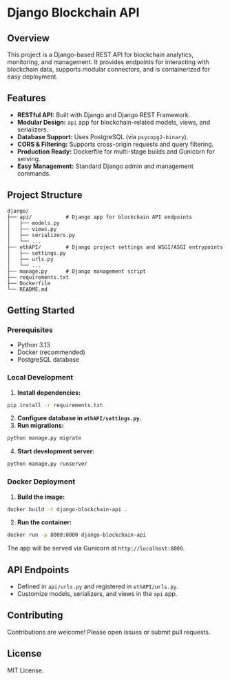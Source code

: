 # Django Blockchain API

## Overview

This project is a Django-based REST API for blockchain analytics, monitoring, and management. It provides endpoints for interacting with blockchain data, supports modular connectors, and is containerized for easy deployment.

## Features

- **RESTful API:** Built with Django and Django REST Framework.
- **Modular Design:** `api` app for blockchain-related models, views, and serializers.
- **Database Support:** Uses PostgreSQL (via `psycopg2-binary`).
- **CORS & Filtering:** Supports cross-origin requests and query filtering.
- **Production Ready:** Dockerfile for multi-stage builds and Gunicorn for serving.
- **Easy Management:** Standard Django admin and management commands.

## Project Structure

```
django/
├── api/           # Django app for blockchain API endpoints
│   ├── models.py
│   ├── views.py
│   ├── serializers.py
│   └── ...
├── ethAPI/        # Django project settings and WSGI/ASGI entrypoints
│   ├── settings.py
│   ├── urls.py
│   └── ...
├── manage.py      # Django management script
├── requirements.txt
├── Dockerfile
└── README.md
```

## Getting Started

### Prerequisites

- Python 3.13
- Docker (recommended)
- PostgreSQL database

### Local Development

1. **Install dependencies:**
  ```bash
  pip install -r requirements.txt
  ```
2. **Configure database in `ethAPI/settings.py`.**
3. **Run migrations:**
  ```bash
  python manage.py migrate
  ```
4. **Start development server:**
  ```bash
  python manage.py runserver
  ```

### Docker Deployment

1. **Build the image:**
  ```bash
  docker build -t django-blockchain-api .
  ```
2. **Run the container:**
  ```bash
  docker run -p 8000:8000 django-blockchain-api
  ```
  The app will be served via Gunicorn at `http://localhost:8000`.

## API Endpoints

- Defined in `api/urls.py` and registered in `ethAPI/urls.py`.
- Customize models, serializers, and views in the `api` app.

## Contributing

Contributions are welcome! Please open issues or submit pull requests.

## License

MIT License.
